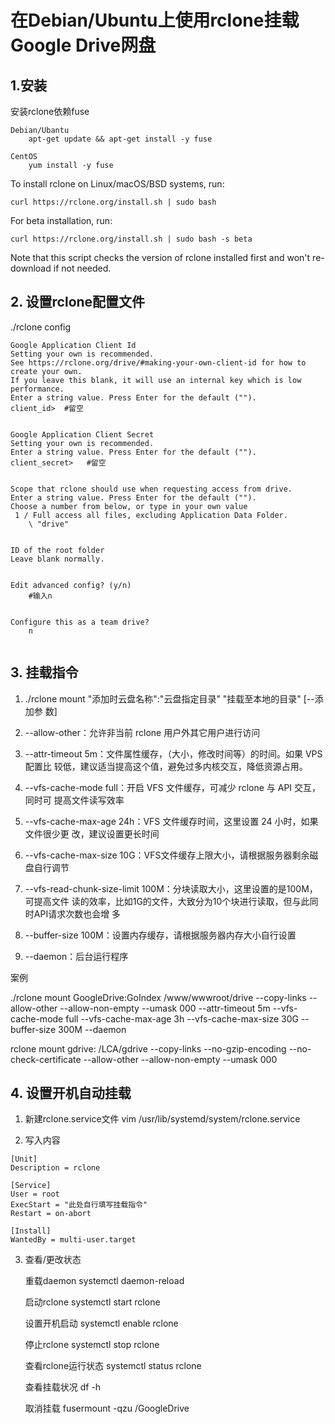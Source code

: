 
# 在Debian/Ubuntu上使用rclone挂载Google Drive网盘

## 1.安装


安装rclone依赖fuse

    Debian/Ubantu
        apt-get update && apt-get install -y fuse

    CentOS
        yum install -y fuse


To install rclone on Linux/macOS/BSD systems, run:

    curl https://rclone.org/install.sh | sudo bash

For beta installation, run:

    curl https://rclone.org/install.sh | sudo bash -s beta

Note that this script checks the version of rclone installed first and won't
re-download if not needed.


## 2. 设置rclone配置文件

./rclone config

```
Google Application Client Id
Setting your own is recommended.
See https://rclone.org/drive/#making-your-own-client-id for how to create your own.
If you leave this blank, it will use an internal key which is low performance.
Enter a string value. Press Enter for the default ("").
client_id>  #留空


Google Application Client Secret
Setting your own is recommended.
Enter a string value. Press Enter for the default ("").
client_secret>   #留空


Scope that rclone should use when requesting access from drive.
Enter a string value. Press Enter for the default ("").
Choose a number from below, or type in your own value
 1 / Full access all files, excluding Application Data Folder.
    \ "drive"


ID of the root folder
Leave blank normally.


Edit advanced config? (y/n)
    #输入n


Configure this as a team drive?
    n


```


## 3. 挂载指令

1. ./rclone mount "添加时云盘名称":"云盘指定目录" "挂载至本地的目录" [--添加参
   数]

2. --allow-other：允许非当前 rclone 用户外其它用户进行访问

3. --attr-timeout 5m：文件属性缓存，（大小，修改时间等）的时间。如果 VPS 配置比
   较低，建议适当提高这个值，避免过多内核交互，降低资源占用。

4. --vfs-cache-mode full：开启 VFS 文件缓存，可减少 rclone 与 API 交互，同时可
   提高文件读写效率

5. --vfs-cache-max-age 24h：VFS 文件缓存时间，这里设置 24 小时，如果文件很少更
   改，建议设置更长时间

6. --vfs-cache-max-size 10G：VFS文件缓存上限大小，请根据服务器剩余磁盘自行调节

7. --vfs-read-chunk-size-limit 100M：分块读取大小，这里设置的是100M，可提高文件
   读的效率，比如1G的文件，大致分为10个块进行读取，但与此同时API请求次数也会增
   多

8. --buffer-size 100M：设置内存缓存，请根据服务器内存大小自行设置

9. --daemon：后台运行程序

案例

./rclone mount GoogleDrive:GoIndex /www/wwwroot/drive --copy-links --allow-other --allow-non-empty --umask 000 --attr-timeout 5m --vfs-cache-mode full --vfs-cache-max-age 3h --vfs-cache-max-size 30G --buffer-size 300M --daemon


rclone mount gdrive: /LCA/gdrive --copy-links --no-gzip-encoding --no-check-certificate --allow-other --allow-non-empty --umask 000



## 4. 设置开机自动挂载

1. 新建rclone.service文件
    vim /usr/lib/systemd/system/rclone.service

2. 写入内容

```
[Unit]
Description = rclone

[Service]
User = root
ExecStart = "此处自行填写挂载指令"
Restart = on-abort

[Install]
WantedBy = multi-user.target
```

3. 查看/更改状态

    重载daemon
        systemctl daemon-reload

    启动rclone
        systemctl start rclone

    设置开机启动
        systemctl enable rclone

    停止rclone
        systemctl stop rclone

    查看rclone运行状态
        systemctl status rclone

    查看挂载状况
        df -h

    取消挂载
        fusermount -qzu /GoogleDrive
